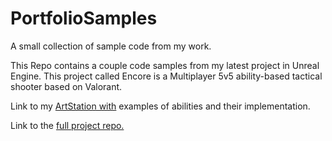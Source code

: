# PortfolioSamples
A small collection of sample code from my work.

This Repo contains a couple code samples from my latest project in Unreal Engine.
This project called Encore is a Multiplayer 5v5 ability-based tactical shooter based on Valorant.

Link to my [ArtStation with](https://www.artstation.com/jrocks22) examples of abilities and their implementation.

Link to the [full project repo.](https://github.com/JustinAHelmer/Encore)
